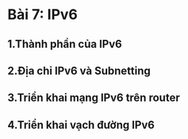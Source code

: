 # Bài 7: IPv6

## 1.Thành phần của IPv6

## 2.Địa chỉ IPv6 và Subnetting

## 3.Triển khai mạng IPv6 trên router

## 4.Triển khai vạch đường IPv6
